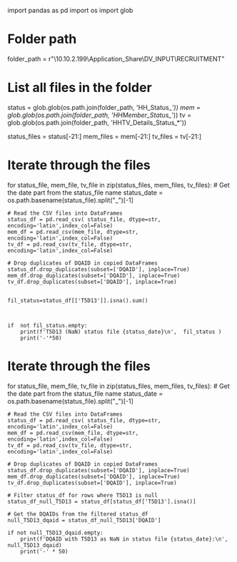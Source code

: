 import pandas as pd
import os
import glob

# Folder path
folder_path = r"\\10.10.2.199\Application_Share\DV_INPUT\RECRUITMENT"

# List all files in the folder
status = glob.glob(os.path.join(folder_path, 'HH_Status_*'))
mem = glob.glob(os.path.join(folder_path, 'HHMember_Status_*'))
tv = glob.glob(os.path.join(folder_path, 'HHTV_Details_Status_*'))


status_files = status[-21:]
mem_files = mem[-21:]
tv_files = tv[-21:]

# Iterate through the files
for status_file, mem_file, tv_file in zip(status_files, mem_files, tv_files):
    # Get the date part from the status_file name
    status_date = os.path.basename(status_file).split("_")[-1]
    
    # Read the CSV files into DataFrames
    status_df = pd.read_csv( status_file, dtype=str, encoding='latin',index_col=False)
    mem_df = pd.read_csv(mem_file, dtype=str, encoding='latin',index_col=False)
    tv_df = pd.read_csv(tv_file, dtype=str, encoding='latin',index_col=False)
    
    # Drop duplicates of DQAID in copied DataFrames
    status_df.drop_duplicates(subset=['DQAID'], inplace=True)
    mem_df.drop_duplicates(subset=['DQAID'], inplace=True)
    tv_df.drop_duplicates(subset=['DQAID'], inplace=True)
    
    
    fil_status=status_df[['T5D13']].isna().sum()
    


    if  not fil_status.empty:
        print(f'T5D13 (NaN) status file {status_date}\n',  fil_status )
        print('-'*50)





# Iterate through the files
for status_file, mem_file, tv_file in zip(status_files, mem_files, tv_files):
    # Get the date part from the status_file name
    status_date = os.path.basename(status_file).split("_")[-1]
    
    # Read the CSV files into DataFrames
    status_df = pd.read_csv( status_file, dtype=str, encoding='latin',index_col=False)
    mem_df = pd.read_csv(mem_file, dtype=str, encoding='latin',index_col=False)
    tv_df = pd.read_csv(tv_file, dtype=str, encoding='latin',index_col=False)
    
    # Drop duplicates of DQAID in copied DataFrames
    status_df.drop_duplicates(subset=['DQAID'], inplace=True)
    mem_df.drop_duplicates(subset=['DQAID'], inplace=True)
    tv_df.drop_duplicates(subset=['DQAID'], inplace=True)
    
    # Filter status_df for rows where T5D13 is null
    status_df_null_T5D13 = status_df[status_df['T5D13'].isna()]
    
    # Get the DQAIDs from the filtered status_df
    null_T5D13_dqaid = status_df_null_T5D13['DQAID']
    
    if not null_T5D13_dqaid.empty:
        print(f'DQAID with T5D13 as NaN in status file {status_date}:\n', null_T5D13_dqaid)
        print('-' * 50)
        
